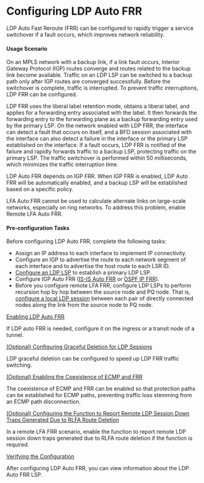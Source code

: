 Configuring LDP Auto FRR
========================

LDP Auto Fast Reroute (FRR) can be configured to rapidly trigger a service switchover if a fault occurs, which improves network reliability.

#### Usage Scenario

On an MPLS network with a backup link, if a link fault occurs, Interior Gateway Protocol (IGP) routes converge and routes related to the backup link become available. Traffic on an LDP LSP can be switched to a backup path only after IGP routes are converged successfully. Before the switchover is complete, traffic is interrupted. To prevent traffic interruptions, LDP FRR can be configured.

LDP FRR uses the liberal label retention mode, obtains a liberal label, and applies for a forwarding entry associated with the label. It then forwards the forwarding entry to the forwarding plane as a backup forwarding entry used by the primary LSP. On the network enabled with LDP FRR, the interface can detect a fault that occurs on itself, and a BFD session associated with the interface can also detect a failure in the interface or the primary LSP established on the interface. If a fault occurs, LDP FRR is notified of the failure and rapidly forwards traffic to a backup LSP, protecting traffic on the primary LSP. The traffic switchover is performed within 50 milliseconds, which minimizes the traffic interruption time.

LDP Auto FRR depends on IGP FRR. When IGP FRR is enabled, LDP Auto FRR will be automatically enabled, and a backup LSP will be established based on a specific policy.

LFA Auto FRR cannot be used to calculate alternate links on large-scale networks, especially on ring networks. To address this problem, enable Remote LFA Auto FRR.


#### Pre-configuration Tasks

Before configuring LDP Auto FRR, complete the following tasks:

* Assign an IP address to each interface to implement IP connectivity.
* Configure an IGP to advertise the route to each network segment of each interface and to advertise the host route to each LSR ID.
* [Configure an LDP LSP](dc_vrp_ldp-p2p_cfg_0015.html) to establish a primary LDP LSP.
* Configure IGP Auto FRR ([IS-IS
  Auto FRR](dc_vrp_isis_cfg_0091.html) or [OSPF IP FRR](dc_vrp_ospf_cfg_2009.html)).
* Before you configure remote LFA FRR, configure LDP LSPs to perform recursion hop by hop between the source node and PQ node. That is, [configure a local LDP session](dc_vrp_ldp-p2p_cfg_0003.html) between each pair of directly connected nodes along the link from the source node to PQ node.


[Enabling LDP Auto FRR](../../../../software/nev8r10_vrpv8r16/user/vrp/dc_vrp_ldp-p2p_cfg_0050.html)

If LDP auto FRR is needed, configure it on the ingress or a transit node of a tunnel.

[(Optional) Configuring Graceful Deletion for LDP Sessions](../../../../software/nev8r10_vrpv8r16/user/vrp/dc_vrp_ldp-p2p_cfg_0052.html)

LDP graceful deletion can be configured to speed up LDP FRR traffic switching.

[(Optional) Enabling the Coexistence of ECMP and FRR](../../../../software/nev8r10_vrpv8r16/user/vrp/dc_vrp_ldp-p2p_cfg_0213.html)

The coexistence of ECMP and FRR can be enabled so that protection paths can be established for ECMP paths, preventing traffic loss stemming from an ECMP path disconnection.

[(Optional) Configuring the Function to Report Remote LDP Session Down Traps Generated Due to RLFA Route Deletion](../../../../software/nev8r10_vrpv8r16/user/vrp/dc_vrp_ldp-p2p_cfg_rlfa_trap.html)

In a remote LFA FRR scenario, enable the function to report remote LDP session down traps generated due to RLFA route deletion if the function is required.

[Verifying the Configuration](../../../../software/nev8r10_vrpv8r16/user/vrp/dc_vrp_ldp-p2p_cfg_0051.html)

After configuring LDP Auto FRR, you can view information about the LDP Auto FRR LSP.